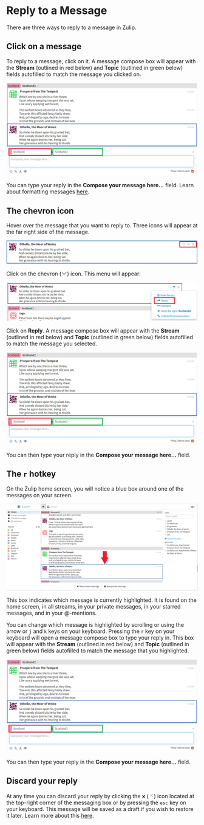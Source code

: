 # Reply to a Message
There are three ways to reply to a message in Zulip.
## Click on a message
To reply to a message, click on it.
A message compose box will appear with the **Stream** (outlined in red
below) and **Topic** (outlined in green below) fields
autofilled to match the message you clicked on.

![reply messaging box](/static/images/help/reply-messaging-box.png)

You can type your reply in the **Compose your message here...** field.
Learn about formatting messages [here](/help/format-your-message-using-markdown).

## The chevron icon
Hover over the message that you want to reply to.
Three icons will appear at the far right side of the message.

![hover icons](/static/images/help/hover-icons-message.png)

Click on the chevron (![chevron](/static/images/help/chevron.png)) icon.
This menu will appear:

![menu](/static/images/help/menu-message-hover-chevron.png)

Click on **Reply**. A message compose box will appear with the
**Stream** (outlined in red below) and **Topic** (outlined in green
below) fields autofilled to match the message you selected.

![reply messaging box](/static/images/help/reply-messaging-box.png)

You can then type your reply in the **Compose your message here...** field.

## The `r` hotkey
On the Zulip home screen, you will notice a blue box around one of the
messages on your screen.

![blue box](/static/images/help/blue-box-message.png)

This box indicates which message is currently highlighted.
It is found on the home screen, in all streams, in your private
messages, in your starred messages, and in your @-mentions.

You can change which message is highlighted by scrolling or
using the arrow or `j` and `k` keys on your keyboard.
Pressing the `r` key on your keyboard will open a message compose
box to type your reply in.
This box will appear with the **Stream** (outlined in red below)
and **Topic** (outlined in green below) fields
autofilled to match the message that you highlighted.

![reply messaging box](/static/images/help/reply-messaging-box.png)

You can then type your reply in the **Compose your message here...** field.

## Discard your reply

At any time you can discard your reply by clicking the **x**
(![x](/static/images/help/x.png)) icon located at the top-right corner
of the messaging box or by pressing the `esc` key on your keyboard.
This message will be saved as a draft if you wish to restore it later.
Learn more about this [here](/help/restore-the-last-unsent-message).
